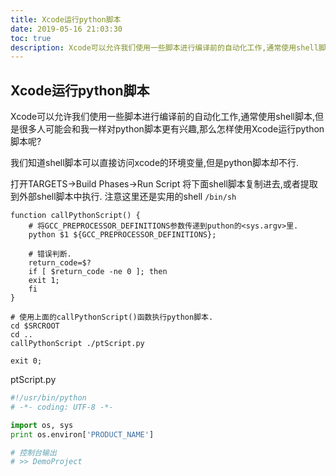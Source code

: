 ```yaml
---
title: Xcode运行python脚本
date: 2019-05-16 21:03:30
toc: true
description: Xcode可以允许我们使用一些脚本进行编译前的自动化工作,通常使用shell脚本,但是很多人可能会和我一样对python脚本更有兴趣,那么怎样使用Xcode运行python脚本呢?
---
```


## Xcode运行python脚本
Xcode可以允许我们使用一些脚本进行编译前的自动化工作,通常使用shell脚本,但是很多人可能会和我一样对python脚本更有兴趣,那么怎样使用Xcode运行python脚本呢?

我们知道shell脚本可以直接访问xcode的环境变量,但是python脚本却不行.

打开TARGETS->Build Phases->Run Script
将下面shell脚本复制进去,或者提取到外部shell脚本中执行.
注意这里还是实用的shell `/bin/sh`

```
function callPythonScript() {
    # 将GCC_PREPROCESSOR_DEFINITIONS参数传递到puthon的<sys.argv>里.
    python $1 ${GCC_PREPROCESSOR_DEFINITIONS};

    # 错误判断.
    return_code=$?
    if [ $return_code -ne 0 ]; then
    exit 1;
    fi
}

# 使用上面的callPythonScript()函数执行python脚本.
cd $SRCROOT 
cd ..
callPythonScript ./ptScript.py

exit 0;

```

ptScript.py

```py
#!/usr/bin/python
# -*- coding: UTF-8 -*-

import os, sys
print os.environ['PRODUCT_NAME']

# 控制台输出
# >> DemoProject
```


